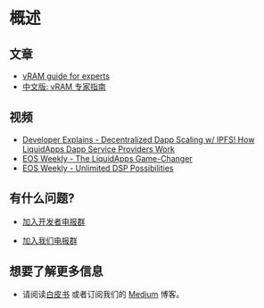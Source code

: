 概述
========

## 文章

- [vRAM guide for experts](https://medium.com/@liquidapps/vram-guide-for-experts-f809c8f82a27)
- [中文版: vRAM 专家指南](https://bihu.com/article/1053897429)

## 视频

- [Developer Explains - Decentralized Dapp Scaling w/ IPFS! How LiquidApps Dapp Service Providers Work](https://www.youtube.com/watch?v=-XdVnK22mZc)
- [EOS Weekly - The LiquidApps Game-Changer](https://www.youtube.com/watch?v=C30kJ7p33wg)
- [EOS Weekly - Unlimited DSP Possibilities](https://www.youtube.com/watch?v=g9x-M67iEFA)

## 有什么问题?

- [加入开发者电报群](https://t.me/joinchat/GTxt3lEL6HLeFzgsWA87qg)

- [加入我们电报群](https://t.me/LiquidAppsOfficial)

## 想要了解更多信息

- 请阅读[白皮书](https://liquidapps.io/DAPP%20Network%20and%20DAPP%20Token%20Whitepaper%20v2.0.pdf) 或者订阅我们的 [Medium](https://medium.com/@liquidapps/) 博客。